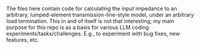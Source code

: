 The files here contain code for calculating the input impedance to an arbitrary, lumped-element transmission-line-style model, under an arbitrary load termination. This in and of itself is not that interesting; my main purpose for this repo is as a basis for various LLM coding experiments/tasks/challenges. E.g., to experiment with bug fixes, new features, etc.
